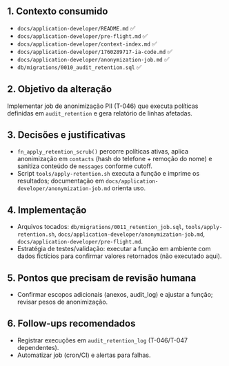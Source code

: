 ## 1. Contexto consumido
- `docs/application-developer/README.md` ✅
- `docs/application-developer/pre-flight.md` ✅
- `docs/application-developer/context-index.md` ✅
- `docs/application-developer/1760289717-ia-code.md` ✅
- `docs/application-developer/anonymization-job.md` ✅
- `db/migrations/0010_audit_retention.sql` ✅

## 2. Objetivo da alteração
Implementar job de anonimização PII (T-046) que executa políticas definidas em `audit_retention` e gera relatório de linhas afetadas.

## 3. Decisões e justificativas
- `fn_apply_retention_scrub()` percorre políticas ativas, aplica anonimização em `contacts` (hash do telefone + remoção do nome) e sanitiza conteúdo de `messages` conforme cutoff.
- Script `tools/apply-retention.sh` executa a função e imprime os resultados; documentação em `docs/application-developer/anonymization-job.md` orienta uso.

## 4. Implementação
- Arquivos tocados: `db/migrations/0011_retention_job.sql`, `tools/apply-retention.sh`, `docs/application-developer/anonymization-job.md`, `docs/application-developer/pre-flight.md`.
- Estratégia de testes/validação: executar a função em ambiente com dados fictícios para confirmar valores retornados (não executado aqui).

## 5. Pontos que precisam de revisão humana
- Confirmar escopos adicionais (anexos, audit_log) e ajustar a função; revisar pesos de anonimização.

## 6. Follow-ups recomendados
- Registrar execuções em `audit_retention_log` (T-046/T-047 dependentes).
- Automatizar job (cron/CI) e alertas para falhas.

